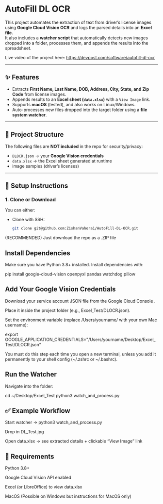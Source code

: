 
# AutoFill DL OCR

This project automates the extraction of text from driver’s license images using **Google Cloud Vision OCR** and logs the parsed details into an **Excel file**.  
It also includes a **watcher script** that automatically detects new images dropped into a folder, processes them, and appends the results into the spreadsheet.

Live video of the project here: <https://devpost.com/software/autofill-dl-ocr>

---

## ✨ Features
- Extracts **First Name, Last Name, DOB, Address, City, State, and Zip Code** from license images.
- Appends results to an **Excel sheet (`data.xlsx`)** with a `View Image` link.
- Supports **macOS** (tested), and also works on Linux/Windows.
- Auto-processes new files dropped into the target folder using a **file system watcher**.

---

## 📂 Project Structure

The following files are **NOT included** in the repo for security/privacy:
- `DLOCR.json` → your **Google Vision credentials**
- `data.xlsx` → the Excel sheet generated at runtime
- image samples (driver’s licenses)

---

## 🚀 Setup Instructions

### 1. Clone or Download
You can either:
- Clone with SSH:
  ```bash
  git clone git@github.com:ZishanVahora1/AutoFill-DL-OCR.git
(RECOMMENDED) Just download the repo as a .ZIP file

## Install Dependencies

Make sure you have Python 3.8+ installed.
Install dependencies with:

pip install google-cloud-vision openpyxl pandas watchdog pillow

## Add Your Google Vision Credentials

Download your service account JSON file from the Google Cloud Console
.

Place it inside the project folder (e.g., Excel_Test/DLOCR.json).

Set the environment variable (replace /Users/yourname/ with your own Mac username):

export GOOGLE_APPLICATION_CREDENTIALS="/Users/yourname/Desktop/Excel_Test/DLOCR.json"

You must do this step each time you open a new terminal, unless you add it permanently to your shell config (~/.zshrc or ~/.bashrc).


## Run the Watcher

Navigate into the folder:

cd ~/Desktop/Excel_Test
python3 watch_and_process.py

## ✅ Example Workflow

Start watcher → python3 watch_and_process.py

Drop in DL_Test.jpg

Open data.xlsx → see extracted details + clickable “View Image” link

## 📌 Requirements

Python 3.8+

Google Cloud Vision API enabled

Excel (or LibreOffice) to view data.xlsx

MacOS (Possible on Windows but instructions for MacOS only)
